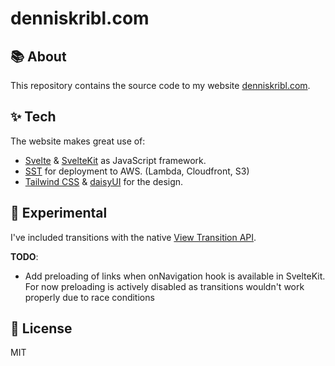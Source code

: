 # denniskribl.com

## 📚 About

This repository contains the source code to my website [denniskribl.com](https://denniskribl.com).

## ✨ Tech

The website makes great use of:

- [Svelte](https://svelte.dev/) & [SvelteKit](https://kit.svelte.dev/) as JavaScript framework.
- [SST](https://sst.dev/) for deployment to AWS. (Lambda, Cloudfront, S3)
- [Tailwind CSS](https://tailwindcss.com/) & [daisyUI](https://daisyui.com/) for the design.

## 🧪 Experimental

I've included transitions with the native [View Transition API](https://developer.mozilla.org/en-US/docs/Web/API/View_Transitions_API).

**TODO**:

- Add preloading of links when onNavigation hook is available in SvelteKit. For now preloading is actively disabled as
  transitions wouldn't work properly due to race conditions

## 📜 License

MIT
